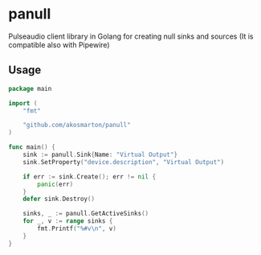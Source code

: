 # panull
Pulseaudio client library in Golang for creating null sinks and sources
(It is compatible also with Pipewire)

## Usage

```go
package main

import (
	"fmt"

	"github.com/akosmarton/panull"
)

func main() {
	sink := panull.Sink{Name: "Virtual Output"}
	sink.SetProperty("device.description", "Virtual Output")

	if err := sink.Create(); err != nil {
		panic(err)
	}
	defer sink.Destroy()

	sinks, _ := panull.GetActiveSinks()
	for _, v := range sinks {
		fmt.Printf("%#v\n", v)
	}
}
```
